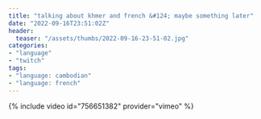 ```yaml
---
title: "talking about khmer and french &#124; maybe something later"
date: "2022-09-16T23:51:02Z"
header:
  teaser: "/assets/thumbs/2022-09-16-23-51-02.jpg"
categories:
- "language"
- "twitch"
tags:
- "language: cambodian"
- "language: french"
---
```

{% include video id="756651382" provider="vimeo" %}
